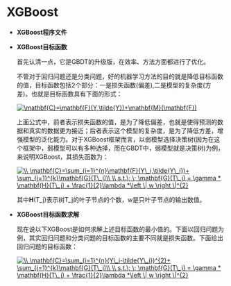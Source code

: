 # XGBoost  

* **XGBoost程序文件**

* **XGBoost目标函数**

    首先认清一点，它是GBDT的升级版，在效率、方法方面都进行了优化。
    
    不管对于回归问题还是分类问题，好的机器学习方法的目的就是降低目标函数的值，目标函数包括2个部分：一是损失函数(偏差),二是模型的复杂度(方差)。也就是目标函数具有下面的形式：
    
    <a href="https://www.codecogs.com/eqnedit.php?latex=\mathbf{C}=\mathbf{F}(Y,\tilde{Y})&plus;\mathbf{M}(\mathbf{F})" target="_blank"><img src="https://latex.codecogs.com/gif.latex?\mathbf{C}=\mathbf{F}(Y,\tilde{Y})&plus;\mathbf{M}(\mathbf{F})" title="\mathbf{C}=\mathbf{F}(Y,\tilde{Y})+\mathbf{M}(\mathbf{F})" /></a>
    
    上面公式中，前者表示损失函数的值，是为了降低偏差，也就是使得预测的数据和真实的数据更为接近；后者表示这个模型的复杂度，是为了降低方差，增强模型的泛化能力。对于XGBoost框架而言，以弱模型选择决策树(因为在这个框架中，弱模型可以有多种选择，而在GBDT中，弱模型就是决策树)为例，来说明XGBoost，其损失函数为：
    
    <a href="https://www.codecogs.com/eqnedit.php?latex=\\&space;\mathbf{C}=\sum_{i=1}^{n}\mathbf{F}(Y\_i,\tilde{Y\_i})&plus;&space;\sum_{j=1}^{k}\mathbf{G}(T\_j)\\&space;\\&space;s.t.\;&space;\;&space;\mathbf{G}(T\_j)&space;=&space;\gamma&space;*&space;\mathbf{H}(T\_j)&space;&plus;&space;\frac{1}{2}\lambda&space;*\left&space;\|&space;w&space;\right&space;\|^{2}" target="_blank"><img src="https://latex.codecogs.com/gif.latex?\\&space;\mathbf{C}=\sum_{i=1}^{n}\mathbf{F}(Y\_i,\tilde{Y\_i})&plus;&space;\sum_{j=1}^{k}\mathbf{G}(T\_j)\\&space;\\&space;s.t.\;&space;\;&space;\mathbf{G}(T\_j)&space;=&space;\gamma&space;*&space;\mathbf{H}(T\_j)&space;&plus;&space;\frac{1}{2}\lambda&space;*\left&space;\|&space;w&space;\right&space;\|^{2}" title="\\ \mathbf{C}=\sum_{i=1}^{n}\mathbf{F}(Y\_i,\tilde{Y\_i})+ \sum_{j=1}^{k}\mathbf{G}(T\_j)\\ \\ s.t.\; \; \mathbf{G}(T\_j) = \gamma * \mathbf{H}(T\_j) + \frac{1}{2}\lambda *\left \| w \right \|^{2}" /></a>
    
    其中**H**(T_j)表示树T_j的叶子节点的个数，w是只叶子节点的输出数值。
    
 * **XGBoost目标函数求解**   
 
     现在说以下XGBoost是如何求解上述目标函数的最小值的。下面以回归问题为例，其实回归问题和分类问题的目标函数的主要不同就是损失函数。下面给出回归问题的目标函数：
     
     <a href="https://www.codecogs.com/eqnedit.php?latex=\\&space;\mathbf{C}=\sum_{i=1}^{n}(Y\_i-\tilde{Y\_i})^{2}&plus;&space;\sum_{j=1}^{k}\mathbf{G}(T\_j)\\&space;\\&space;s.t.\;&space;\;&space;\mathbf{G}(T\_j)&space;=&space;\gamma&space;*&space;\mathbf{H}(T\_j)&space;&plus;&space;\frac{1}{2}\lambda&space;*\left&space;\|&space;w&space;\right&space;\|^{2}" target="_blank"><img src="https://latex.codecogs.com/gif.latex?\\&space;\mathbf{C}=\sum_{i=1}^{n}(Y\_i-\tilde{Y\_i})^{2}&plus;&space;\sum_{j=1}^{k}\mathbf{G}(T\_j)\\&space;\\&space;s.t.\;&space;\;&space;\mathbf{G}(T\_j)&space;=&space;\gamma&space;*&space;\mathbf{H}(T\_j)&space;&plus;&space;\frac{1}{2}\lambda&space;*\left&space;\|&space;w&space;\right&space;\|^{2}" title="\\ \mathbf{C}=\sum_{i=1}^{n}(Y\_i-\tilde{Y\_i})^{2}+ \sum_{j=1}^{k}\mathbf{G}(T\_j)\\ \\ s.t.\; \; \mathbf{G}(T\_j) = \gamma * \mathbf{H}(T\_j) + \frac{1}{2}\lambda *\left \| w \right \|^{2}" /></a>
     
     
     
     
     
     
    
    
    
    
    
